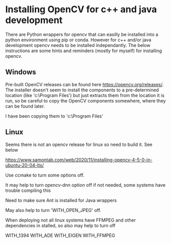 # Installing OpenCV for c++ and java development

There are Python wrappers for opencv that can easilly be installed into a python environment using pip or conda.  However for c++ and/or java development opencv needs to be installed independantly.   The below instructions are some hints and reminders (mostly for myself) for installing opencv. 

## Windows

Pre-built OpenCV releases can be found here https://opencv.org/releases/.  The installer doesn't seem to install the components to a pre-determined location (like 'c:\Program Files') but just extracts them from the location it is run, so be careful to copy the OpenCV components somewhere, where they can be found later.

I have been copying them to 'c:\Program Files\' 

## Linux

Seems there is not an opencv release for linux so need to build it.  See below

https://www.samontab.com/web/2020/11/installing-opencv-4-5-0-in-ubuntu-20-04-lts/

Use ccmake to turn some options off.  

It may help to turn opencv-dnn option off if not needed, some systems have trouble compiling this

Need to make sure Ant is installed for Java wrappers

May also help to turn 'WITH_OPEN_JPEG' off. 

When deploying not all linux systems have FFMPEG and other dependencies in stalled, so also may help to turn off

WITH_1394
WITH_ADE
WITH_EIGEN
WITH_FFMPEG
